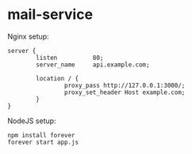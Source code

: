 # mail-service

Nginx setup:
```
server {
        listen          80;
        server_name     api.example.com;

        location / {
                proxy_pass http://127.0.0.1:3000/;
                proxy_set_header Host example.com;
        }
}
```

NodeJS setup:
```
npm install forever
forever start app.js
```
